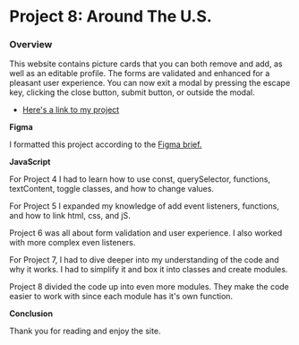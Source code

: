 # Project 8: Around The U.S.

### Overview

This website contains picture cards that you can both remove and add, as well as an editable profile.  The forms are validated and enhanced for a pleasant user experience.  You can now exit a modal by pressing the escape key, clicking the close button, submit button, or outside the modal.  

* [Here's a link to my project](https://mellocay.github.io/web_project_4/)

**Figma**

I formatted this project according to the [Figma brief.](https://www.figma.com/file/avLHzpJw2dmU2NaDATZ6CX/Sprint-5%3A-Around-The-U.S.-%2F-desktop-%2B-mobile?node-id=0%3A1)

**JavaScript**

For Project 4 I had to learn how to use const, querySelector, functions, textContent, toggle classes, and how to change values.

For Project 5 I expanded my knowledge of add event listeners, functions, and how to link html, css, and jS.

Project 6 was all about form validation and user experience.  I also worked with more complex even listeners.  

For Project 7, I had to dive deeper into my understanding of the code and why it works.  I had to simplify it and box it into classes and create modules.  

Project 8 divided the code up into even more modules.  They make the code easier to work with since each module has it's own function.

**Conclusion**

Thank you for reading and enjoy the site.



